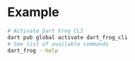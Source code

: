# Example

```sh
# Activate Dart Frog CLI
dart pub global activate dart_frog_cli
# See list of available commands
dart_frog --help
```
